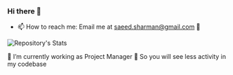 ### Hi there 👋
- 📫 How to reach me: Email me at saeed.sharman@gmail.com 🙂

<!--
[![Saeed's GitHub stats](https://github-readme-stats.vercel.app/api?username=saeed1989)](https://github.com/saeed1989/github-readme-stats)
-->
![Repository's Stats](https://github-readme-stats.vercel.app/api/top-langs/?username=saeed1989&theme=blue-green)

<!--
[![Visits Badge](https://badges.pufler.dev/visits/saeed1989/saeed1989)](https://github.com/saeed1989)
-->

🔭 I’m currently working as Project Manager
🌱 So you will see less activity in my codebase
<!--
- 👯 I’m looking to collaborate on ...
- 🤔 I’m looking for help with ...
- 💬 Ask me about ...
- 📫 How to reach me: ...
- 😄 Pronouns: ...
- ⚡ Fun fact: ...
-->
